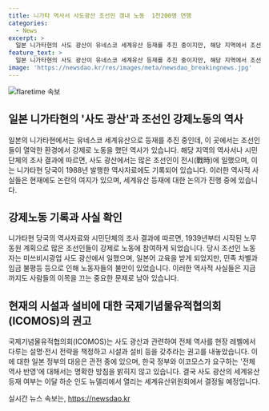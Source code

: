 ```yaml
---
title: 니가타 역사서 사도광산 조선인 갱내 노동  1천200명 연행
categories:
  - News
excerpt: >
  일본 니가타현의 사도 광산이 유네스코 세계유산 등재를 추진 중이지만, 해당 지역에서 조선인들이 어려운 환경에서 일한 역사가 조사되었다. 니가타현 지역 역사서와 시민단체의 조사결과에 따르면, 일본은 군수공장과 광산에서 한반도 출신 노동자를 강제로 동원했으며, 이에 관한 구체적인 기록도 존재한다. 이러한 역사를 전시하고 설명할 필요가 있음에 대해 국제기념물유적협의회(ICOMOS)가 일본 정부에 촉구했으며, 이에 대한 결정은 이달 하순 세계유산위원회에서 이뤄질 예정이다. 요약하면, 사도 광산의 유산 등재 여부와 관련된 논의가 한국과 일본을 둘러싼 긴장 관계에 영향을 미치고 있다.
feature_text: >
  일본 니가타현의 사도 광산이 유네스코 세계유산 등재를 추진 중이지만, 해당 지역에서 조선인들이 어려운 환경에서 일한 역사가 조사되었다. 니가타현 지역 역사서와 시민단체의 조사결과에 따르면, 일본은 군수공장과 광산에서 한반도 출신 노동자를 강제로 동원했으며, 이에 관한 구체적인 기록도 존재한다. 이러한 역사를 전시하고 설명할 필요가 있음에 대해 국제기념물유적협의회(ICOMOS)가 일본 정부에 촉구했으며, 이에 대한 결정은 이달 하순 세계유산위원회에서 이뤄질 예정이다. 요약하면, 사도 광산의 유산 등재 여부와 관련된 논의가 한국과 일본을 둘러싼 긴장 관계에 영향을 미치고 있다.
image: 'https://newsdao.kr/res/images/meta/newsdao_breakingnews.jpg'
---
```


<p><img src="https://newsdao.kr/res/images/meta/newsdao_breakingnews.jpg" alt="flaretime 속보" /></p>

<h2 data-ke-size="size26">일본 니가타현의 '사도 광산'과 조선인 강제노동의 역사</h2>

<p data-ke-size="size16">일본의 니가타현에서는 유네스코 세계유산으로 등재를 추진 중인데, 이 곳에서는 조선인들이 열악한 환경에서 강제로 노동을 했던 역사가 있습니다. 해당 지역의 역사서나 시민단체의 조사 결과에 따르면, 사도 광산에서는 많은 조선인이 전시(戰時)에 일했으며, 이는 니가타현 당국이 1988년 발행한 역사자료에도 기록되어 있습니다. 이러한 역사적 사실들은 현재에도 논란의 여지가 있으며, 세계유산 등재에 대한 논의가 진행 중에 있습니다.</p>

<h2 data-ke-size="size26">강제노동 기록과 사실 확인</h2>

<p data-ke-size="size16">니가타현 당국의 역사자료와 시민단체의 조사 결과에 따르면, 1939년부터 시작된 노무동원 계획으로 많은 조선인들이 강제로 노동에 참여하게 되었습니다. 당시 조선인 노동자는 미쓰비시광업 사도 광산에서 일했으며, 일본어 교육을 받게 되었지만, 민족 차별과 임금 불평등 등으로 인해 노동자들의 불만이 있었습니다. 이러한 역사적 사실들은 지금까지도 사람들의 이목을 끄는 중요한 문제로 남아 있습니다.</p>

<h2 data-ke-size="size26">현재의 시설과 설비에 대한 국제기념물유적협의회(ICOMOS)의 권고</h2>

<p data-ke-size="size16">국제기념물유적협의회(ICOMOS)는 사도 광산과 관련하여 전체 역사를 현장 레벨에서 다루는 설명·전시 전략을 책정하고 시설과 설비 등을 갖추라는 권고를 내놓았습니다. 이에 대한 일본 정부의 대응은 관전 중에 있으며, 한국 정부와 이코모스가 요구하는 '전체 역사 반영'에 대해서는 명확한 방침을 밝히지 않고 있습니다. 결국 사도 광산의 세계유산 등재 여부는 이달 하순 인도 뉴델리에서 열리는 세계유산위원회에서 결정될 예정입니다.</p>
실시간 뉴스 속보는, <a href="https://newsdao.kr" rel="dofollow">https://newsdao.kr</a>


